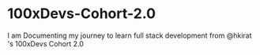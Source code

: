 # 100xDevs-Cohort-2.0
I am Documenting my journey to learn full stack development from @hkirat 's 100xDevs Cohort 2.0  
